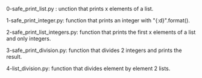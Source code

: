 0-safe_print_list.py : unction that prints x elements of a list.

1-safe_print_integer.py: function that prints an integer with "{:d}".format().

2-safe_print_list_integers.py: function that prints the first x elements of a list and only integers.

3-safe_print_division.py: function that divides 2 integers and prints the result.

4-list_division.py: function that divides element by element 2 lists.